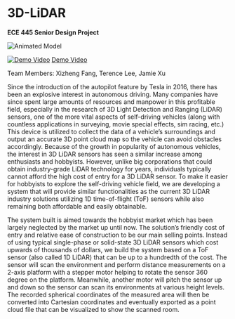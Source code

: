 # 3D-LiDAR
**ECE 445 Senior Design Project**

![Animated Model](https://media.giphy.com/media/t0XBKgClR0BUU57slF/giphy.gif)

[![Demo Video]({https://imgur.com/a/gNEjre5})]({https://www.youtube.com/watch?v=dHrQx4oeLag} "ECE 445 Demo")
[Demo Video](https://www.youtube.com/watch?v=dHrQx4oeLag)

Team Members: Xizheng Fang, Terence Lee, Jamie Xu

Since the introduction of the autopilot feature by Tesla in 2016, there has been an explosive interest in autonomous driving. Many companies have since spent large amounts of resources and manpower in this profitable field, especially in the research of 3D Light Detection and Ranging (LiDAR) sensors, one of the more vital aspects of self-driving vehicles (along with countless applications in surveying, movie special effects, sim racing, etc.) This device is utilized to collect the data of a vehicle’s surroundings and output an accurate 3D point cloud map so the vehicle can avoid obstacles accordingly. Because of the growth in popularity of autonomous vehicles, the interest in 3D LiDAR sensors has seen a similar increase among enthusiasts and hobbyists. However, unlike big corporations that could obtain industry-grade LiDAR technology for years, individuals typically cannot afford the high cost of entry for a 3D LiDAR sensor. To make it easier for hobbyists to explore the self-driving vehicle field, we are developing a system that will provide similar functionalities as the current 3D LiDAR industry solutions utilizing 1D time-of-flight (ToF) sensors while also remaining both affordable and easily obtainable.

The system built is aimed towards the hobbyist market which has been largely neglected by the market up until now. The solution’s friendly cost of entry and relative ease of construction to be our main selling points. Instead of using typical single-phase or solid-state 3D LiDAR sensors which cost upwards of thousands of dollars, we build the system based on a ToF sensor (also called 1D LiDAR) that can be up to a hundredth of the cost. The sensor will scan the environment and perform distance measurements on a 2-axis platform with a stepper motor helping to rotate the sensor 360 degree on the platform. Meanwhile, another motor will pitch the sensor up and down so the sensor can scan its environments at various height levels. The recorded spherical coordinates of the measured area will then be converted into Cartesian coordinates and eventually exported as a point cloud file that can be visualized to show the scanned room.  

